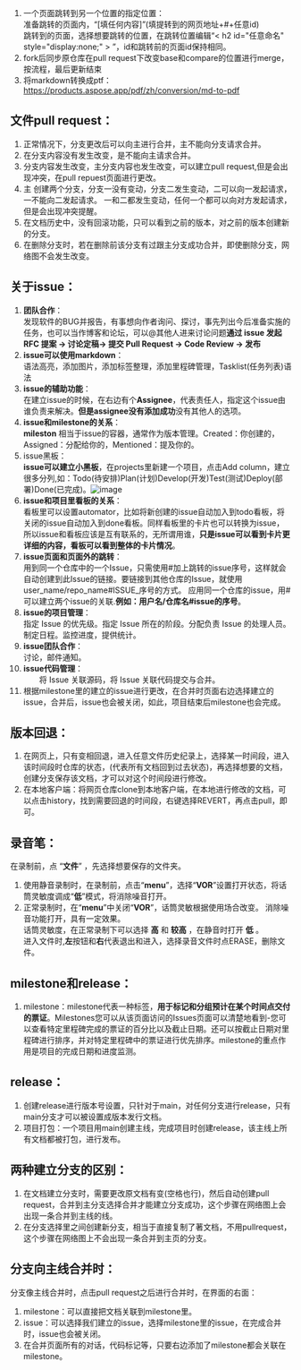 1. 一个页面跳转到另一个位置的指定位置：  
   准备跳转的页面内，“[填任何内容]”(填提转到的网页地址+#+任意id)    
   跳转到的页面，选择想要跳转的位置，在跳转位置编辑“< h2 id="任意命名" style="display:none;" > </h2>”，id和跳转前的页面id保持相同。      
2.  fork后同步原仓库在pull request下改变base和compare的位置进行merge，按流程，最后更新结束    
3. 将markdown转换成ptf： https://products.aspose.app/pdf/zh/conversion/md-to-pdf  
  
## 文件pull request： 
1. 正常情况下，分支更改后可以向主进行合并，主不能向分支请求合并。    
2. 在分支内容没有发生改变，是不能向主请求合并。  
3. 分支内容发生改变，主分支内容也发生改变，可以建立pull request,但是会出现冲突，在pull repuest页面进行更改。
4. 主  创建两个分支，分支一没有变动，分支二发生变动，二可以向一发起请求，一不能向二发起请求。  一和二都发生变动，任何一个都可以向对方发起请求，但是会出现冲突提醒。  
5. 在文档历史中，没有回滚功能，只可以看到之前的版本，对之前的版本创建新的分支。  
6. 在删除分支时，若在删除前该分支有过跟主分支成功合并，即使删除分支，网络图不会发生改变。  


## 关于issue：    
1. **团队合作**：  
   发现软件的BUG并报告，有事想向作者询问、探讨，事先列出今后准备实施的任务，也可以当作博客和论坛，可以@其他人进来讨论问题**通过 issue 发起 RFC 提案 -> 讨论定稿-> 提交 Pull Request -> Code Review -> 发布**
2. **issue可以使用markdown**：   
   语法高亮，添加图片，添加标签整理，添加里程碑管理，Tasklist(任务列表)语法  
3. **issue的辅助功能**：  
   在建立issue的时候，在右边有个**Assignee**，代表责任人，指定这个issue由谁负责来解决。**但是assignee没有添加成功**没有其他人的选项。
5. **issue和milestone的关系**：  
  **mileston** 相当于issue的容器，通常作为版本管理。Created：你创建的，Assigned：分配给你的，Mentioned：提及你的。  
6. issue黑板：  
   **issue可以建立小黑板**，在projects里新建一个项目，点击Add column，建立很多分列,如：Todo(待安排)Plan(计划)Develop(开发)Test(测试)Deploy(部署)Done(已完成)。![image](https://user-images.githubusercontent.com/81459848/115985729-c5d08800-a5df-11eb-9001-cd7eabc38133.png)  
7. **issue和项目里看板的关系**：  
   看板里可以设置automator，比如将新创建的issue自动加入到todo看板，将关闭的issue自动加入到done看板。同样看板里的卡片也可以转换为issue，所以issue和看板应该是互有联系的，无所谓用谁，**只是issue可以看到卡片更详细的内容，看板可以看到整体的卡片情况**。  
8. **issue页面和页面外的跳转**：  
   用到同一个仓库中的一个Issue，只需使用#加上跳转的issue序号，这样就会自动创建到此Issue的链接。要链接到其他仓库的Issue，就使用user_name/repo_name#ISSUE_序号的方式。 应用同一个仓库的issue，用#可以建立两个issue的关联.**例如：用户名/仓库名#issue的序号**。  
9. **issue的项目管理**：  
   指定 Issue 的优先级。指定 Issue 所在的阶段。分配负责 Issue 的处理人员。制定日程。监控进度，提供统计。  
10. **issue团队合作**：  
    讨论，邮件通知。  
11. **issue代码管理**：  
　　将 Issue 关联源码，将 Issue 关联代码提交与合并。  
12. 根据milestone里的建立的issue进行更改，在合并时页面右边选择建立的issue，合并后，issue也会被关闭，如此，项目结束后milestone也会完成。  


## 版本回退：
1. 在网页上，只有变相回退，进入任意文件历史纪录上，选择某一时间段，进入该时间段时仓库的状态，(代表所有文档回到过去状态)，再选择想要的文档，创建分支保存该文档，才可以对这个时间段进行修改。  
2. 在本地客户端：将网页仓库clone到本地客户端，在本地进行修改的文档，可以点击history，找到需要回退的时间段，右键选择REVERT，再点击pull，即可。  
  
## 录音笔：  
在录制前，点 “**文件**” ，先选择想要保存的文件夹。  
1. 使用静音录制时，在录制前，点击“**menu**”，选择“**VOR**”设置打开状态，将话筒灵敏度调成“**低**”模式，将消除噪音打开。  
2. 正常录制时，在“**menu**”中关闭“**VOR**”，话筒灵敏根据使用场合改变。 
消除噪音功能打开，具有一定效果。  
话筒灵敏度，在正常录制下可以选择 **高** 和 **较高** ，在静音时打开 **低** 。    
进入文件时,**左**按钮和**右**代表退出和进入，选择录音文件时点ERASE，删除文件。  
  
## milestone和release：  
1. milestone：milestone代表一种标签，**用于标记和分组预计在某个时间点交付的票证**。Milestones您可以从该页面访问的Issues页面可以清楚地看到-您可以查看特定里程碑完成的票证的百分比以及截止日期。还可以按截止日期对里程碑进行排序，并对特定里程碑中的票证进行优先排序。milestone的重点作用是项目的完成日期和进度监测。  
  
## release：  
1. 创建release进行版本号设置，只针对于main，对任何分支进行release，只有main分支才可以被设置成版本发行文档。  
2. 项目打包：一个项目用main创建主线，完成项目时创建release，该主线上所有文档都被打包，进行发布。  
  
## 两种建立分支的区别：  
1. 在文档建立分支时，需要更改原文档有变(空格也行)，然后自动创建pull request，合并到主分支选择合并才能建立分支成功，这个步骤在网络图上会出现一条合并到主线的线。  
2. 在分支选择里之间创建新分支，相当于直接复制了著文档，不用pullrequest，这个步骤在网络图上不会出现一条合并到主页的分支。  
  
## 分支向主线合并时：  
分支像主线合并时，点击pull request之后进行合并时，在界面的右面：   
1. milestone：可以直接把文档关联到milestone里。   
2. issue：可以选择我们建立的issue，选择milestone里的issue，在完成合并时，issue也会被关闭。  
3. 在合并页面所有的对话，代码标记等，只要右边添加了milestone都会关联在milestone。  



